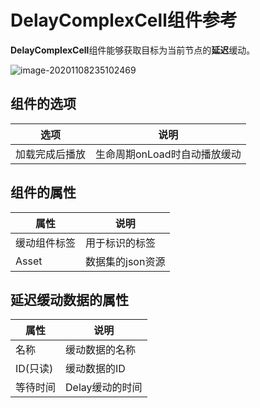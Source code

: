 # DelayComplexCell组件参考

**DelayComplexCell**组件能够获取目标为当前节点的**延迟**缓动。

![image-20201108235102469](C:\Users\你失散的亲生父亲\Documents\tweenerGitBook\Sources\delayComplexCell.png)

## 组件的选项

| 选项           | 说明                         |
| -------------- | ---------------------------- |
| 加载完成后播放 | 生命周期onLoad时自动播放缓动 |

## 组件的属性

| 属性         | 说明             |
| ------------ | ---------------- |
| 缓动组件标签 | 用于标识的标签   |
| Asset        | 数据集的json资源 |



## 延迟缓动数据的属性

| 属性     | 说明            |
| -------- | --------------- |
| 名称     | 缓动数据的名称  |
| ID(只读) | 缓动数据的ID    |
| 等待时间 | Delay缓动的时间 |

